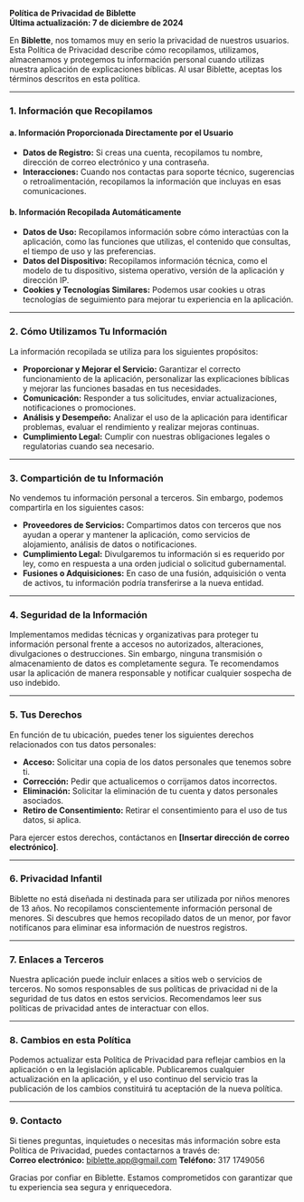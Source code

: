 **Política de Privacidad de Biblette**  
**Última actualización: 7 de diciembre de 2024**  

En **Biblette**, nos tomamos muy en serio la privacidad de nuestros usuarios. Esta Política de Privacidad describe cómo recopilamos, utilizamos, almacenamos y protegemos tu información personal cuando utilizas nuestra aplicación de explicaciones bíblicas. Al usar Biblette, aceptas los términos descritos en esta política.  

---

### **1. Información que Recopilamos**  

#### **a. Información Proporcionada Directamente por el Usuario**  
- **Datos de Registro:** Si creas una cuenta, recopilamos tu nombre, dirección de correo electrónico y una contraseña.  
- **Interacciones:** Cuando nos contactas para soporte técnico, sugerencias o retroalimentación, recopilamos la información que incluyas en esas comunicaciones.  

#### **b. Información Recopilada Automáticamente**  
- **Datos de Uso:** Recopilamos información sobre cómo interactúas con la aplicación, como las funciones que utilizas, el contenido que consultas, el tiempo de uso y las preferencias.  
- **Datos del Dispositivo:** Recopilamos información técnica, como el modelo de tu dispositivo, sistema operativo, versión de la aplicación y dirección IP.  
- **Cookies y Tecnologías Similares:** Podemos usar cookies u otras tecnologías de seguimiento para mejorar tu experiencia en la aplicación.  

---

### **2. Cómo Utilizamos Tu Información**  
La información recopilada se utiliza para los siguientes propósitos:  
- **Proporcionar y Mejorar el Servicio:** Garantizar el correcto funcionamiento de la aplicación, personalizar las explicaciones bíblicas y mejorar las funciones basadas en tus necesidades.  
- **Comunicación:** Responder a tus solicitudes, enviar actualizaciones, notificaciones o promociones.  
- **Análisis y Desempeño:** Analizar el uso de la aplicación para identificar problemas, evaluar el rendimiento y realizar mejoras continuas.  
- **Cumplimiento Legal:** Cumplir con nuestras obligaciones legales o regulatorias cuando sea necesario.  

---

### **3. Compartición de tu Información**  
No vendemos tu información personal a terceros. Sin embargo, podemos compartirla en los siguientes casos:  
- **Proveedores de Servicios:** Compartimos datos con terceros que nos ayudan a operar y mantener la aplicación, como servicios de alojamiento, análisis de datos o notificaciones.  
- **Cumplimiento Legal:** Divulgaremos tu información si es requerido por ley, como en respuesta a una orden judicial o solicitud gubernamental.  
- **Fusiones o Adquisiciones:** En caso de una fusión, adquisición o venta de activos, tu información podría transferirse a la nueva entidad.  

---

### **4. Seguridad de la Información**  
Implementamos medidas técnicas y organizativas para proteger tu información personal frente a accesos no autorizados, alteraciones, divulgaciones o destrucciones. Sin embargo, ninguna transmisión o almacenamiento de datos es completamente segura. Te recomendamos usar la aplicación de manera responsable y notificar cualquier sospecha de uso indebido.  

---

### **5. Tus Derechos**  
En función de tu ubicación, puedes tener los siguientes derechos relacionados con tus datos personales:  
- **Acceso:** Solicitar una copia de los datos personales que tenemos sobre ti.  
- **Corrección:** Pedir que actualicemos o corrijamos datos incorrectos.  
- **Eliminación:** Solicitar la eliminación de tu cuenta y datos personales asociados.  
- **Retiro de Consentimiento:** Retirar el consentimiento para el uso de tus datos, si aplica.  

Para ejercer estos derechos, contáctanos en **[Insertar dirección de correo electrónico]**.  

---

### **6. Privacidad Infantil**  
Biblette no está diseñada ni destinada para ser utilizada por niños menores de 13 años. No recopilamos conscientemente información personal de menores. Si descubres que hemos recopilado datos de un menor, por favor notifícanos para eliminar esa información de nuestros registros.  

---

### **7. Enlaces a Terceros**  
Nuestra aplicación puede incluir enlaces a sitios web o servicios de terceros. No somos responsables de sus políticas de privacidad ni de la seguridad de tus datos en estos servicios. Recomendamos leer sus políticas de privacidad antes de interactuar con ellos.  

---

### **8. Cambios en esta Política**  
Podemos actualizar esta Política de Privacidad para reflejar cambios en la aplicación o en la legislación aplicable. Publicaremos cualquier actualización en la aplicación, y el uso continuo del servicio tras la publicación de los cambios constituirá tu aceptación de la nueva política.  

---

### **9. Contacto**  
Si tienes preguntas, inquietudes o necesitas más información sobre esta Política de Privacidad, puedes contactarnos a través de:  
**Correo electrónico:** biblette.app@gmail.com
**Teléfono:** 317 1749056

Gracias por confiar en Biblette. Estamos comprometidos con garantizar que tu experiencia sea segura y enriquecedora.  
